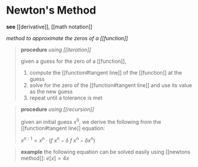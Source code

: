 # Newton's Method

**see** [[derivative]], [[math notation]]

_method to approximate the zeros of a [[function]]_

> **procedure** _using [[iteration]]_
>
> given a guess for the zero of a [[function]],
>
> 1. compute the [[function#tangent line]] of the [[function]] at the guess
> 2. solve for the zero of the [[function#tangent line]] and use its value as the new guess
> 3. repeat until a tolerance is met

> **procedure** _using [[recursion]]_
>
> given an initial guess $x^0$, we derive the following from the [[function#tangent line]] equation:
>
> $x^{n : 1} = x^n \cdot (f\ x^n - \delta\ f\ x^n - \delta x^n)$

> **example** the following equation can be solved easily using [[newtons method]]: $e[x] = 4x$
